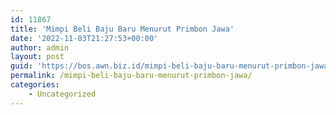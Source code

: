 ```yaml
---
id: 11867
title: 'Mimpi Beli Baju Baru Menurut Primbon Jawa'
date: '2022-11-03T21:27:53+00:00'
author: admin
layout: post
guid: 'https://bos.awn.biz.id/mimpi-beli-baju-baru-menurut-primbon-jawa/'
permalink: /mimpi-beli-baju-baru-menurut-primbon-jawa/
categories:
    - Uncategorized
---
```


